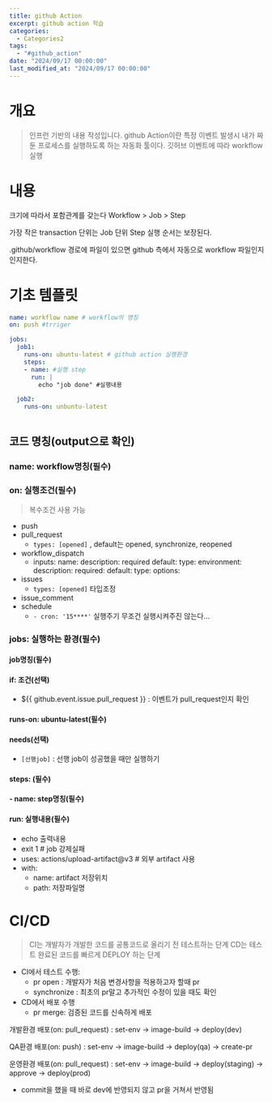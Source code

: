 ```yaml
---
title: github Action
excerpt: github action 학습
categories:
  - Categories2
tags:
  - "#github_action"
date: "2024/09/17 00:00:00"
last_modified_at: "2024/09/17 00:00:00"
---
```

# 개요
> 인프런 기반의 내용 작성입니다.
> github Action이란 특정 이벤트 발생시 내가 짜둔 프로세스를 실행하도록 하는 자동화 툴이다.
> 깃허브 이벤트에 따라 workflow 실행

# 내용
크기에 따라서 포함관계를 갖는다
Workflow > Job > Step

가장 작은 transaction 단위는 Job 단위 Step 실행 순서는 보장된다.

.github/workflow 경로에 파일이 있으면 github 측에서 자동으로 workflow 파일인지 인지한다.


# 기초 템플릿
```yaml
name: workflow name # workflow의 명칭
on: push #trriger 

jobs:
  job1:
    runs-on: ubuntu-latest # github action 실행환경
    steps:
    - name: #실행 step
      run: |
        echo "job done" #실행내용

  job2:
    runs-on: unbuntu-latest
    

```


## 코드 명칭(output으로 확인)


### name: workflow명칭(필수) 
### on: 실행조건(필수)
> 복수조건 사용 가능
- push
- pull_request
  - `types: [opened]` , default는 opened, synchronize, reopened
- workflow_dispatch
  - inputs:
    name:
      description:
      required
      default:
      type:
        environment:
      description:
      required:
      default:
      type:
      options:
- issues
  - `types: [opened]` 타입조정
- issue_comment
- schedule
  - `- cron: '15****'` 실행주기 무조건 실행시켜주진 않는다...
### jobs: 실행하는 환경(필수) 
#### job명칭(필수) 
#### if: 조건(선택)
- $\{\{ github.event.issue.pull_request \}\} : 이벤트가 pull_request인지 확인
#### runs-on: ubuntu-latest(필수)
#### needs(선택)
- `[선행job]` : 선행 job이 성공했을 때만 실행하기
#### steps: (필수)
#### - name: step명칭(필수)
####    run: 실행내용(필수)
- echo 출력내용
- exit 1 # job 강제실패
- uses: actions/upload-artifact@v3 # 외부 artifact 사용
- with:
  - name: artifact 저장위치
  - path:  저장파일명





# CI/CD
> CI는 개발자가 개발한 코드를 공통코드로 올리기 전 테스트하는 단계
> CD는 테스트 완료된 코드를 빠르게 DEPLOY 하는 단계
- CI에서 테스트 수행: 
  - pr open : 개발자가 처음 변경사항을 적용하고자 할때 pr
  - synchronize : 최초의 pr말고 추가적인 수정이 있을 때도 확인
- CD에서 배포 수행
  - pr merge: 검증된 코드를 신속하게 배포


개발환경 배포(on: pull_request)
  : set-env -> image-build -> deploy(dev)

QA환경 배포(on: push)
  : set-env -> image-build -> deploy(qa) -> create-pr

운영환경 배포(on: pull_request)
  : set-env -> image-build -> deploy(staging) -> approve -> deploy(prod)




* commit을 했을 때 바로 dev에 반영되지 않고 pr을 거쳐서 반영됨